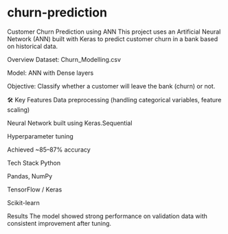 # churn-prediction
Customer Churn Prediction using ANN
This project uses an Artificial Neural Network (ANN) built with Keras to predict customer churn in a bank based on historical data.

Overview
Dataset: Churn_Modelling.csv

Model: ANN with Dense layers

Objective: Classify whether a customer will leave the bank (churn) or not.

🛠️ Key Features
Data preprocessing (handling categorical variables, feature scaling)

Neural Network built using Keras.Sequential

Hyperparameter tuning

Achieved ~85–87% accuracy

Tech Stack
Python

Pandas, NumPy

TensorFlow / Keras

Scikit-learn

Results
The model showed strong performance on validation data with consistent improvement after tuning.
